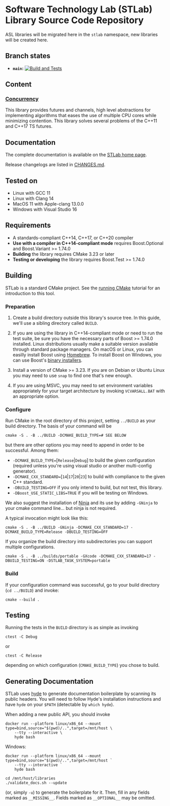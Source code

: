 # Software Technology Lab (STLab) Library Source Code Repository

ASL libraries will be migrated here in the `stlab` namespace, new libraries will be created here.

## Branch states

- **`main`:** [![Build and Tests](https://github.com/stlab/libraries/actions/workflows/stlab.yml/badge.svg)](https://github.com/stlab/libraries/actions/workflows/stlab.yml)

## Content

### [Concurrency](https://www.stlab.cc/libraries/concurrency/)
This library provides futures and channels, high level abstractions for implementing algorithms that eases the use of multiple CPU cores while minimizing contention. This library solves several problems of the C++11 and C++17 TS futures.

## Documentation

The complete documentation is available on the [STLab home page](http://stlab.cc).

Release changelogs are listed in [CHANGES.md](CHANGES.md).

## Tested on

- Linux with GCC 11
- Linux with Clang 14
- MacOS 11 with Apple-clang 13.0.0
- Windows with Visual Studio 16

## Requirements

- A standards-compliant C++14, C++17, or C++20 compiler
- **Use with a compiler in C++14-compliant mode** requires Boost.Optional and Boost.Variant >= 1.74.0
- **Building** the library requires CMake 3.23 or later
- **Testing or developing** the library requires Boost.Test >= 1.74.0

## Building

STLab is a standard CMake project. See the [running CMake](https://cmake.org/runningcmake) tutorial
for an introduction to this tool.

### Preparation

1. Create a build directory outside this library's source tree.  In this guide, we'll use a sibling
   directory called `BUILD`.

2. If you are using the library in C++14-compliant mode or need to run the test suite, be sure you
   have the necessary parts of Boost >= 1.74.0 installed.  Linux distributions usually make a
   suitable version available through standard package managers.  On macOS or Linux, you can easilly
   install Boost using [Homebrew](https://brew.sh/).  To install Boost on Windows, you can use
   Boost's [binary installers](https://sourceforge.net/projects/boost/files/boost-binaries/).

3. Install a version of CMake >= 3.23.  If you are on Debian or Ubuntu Linux you may need to use
   `snap` to find one that's new enough.

4. If you are using MSVC, you may need to set environment variables appropriately for your target
   architecture by invoking `VCVARSALL.BAT` with an appropriate option.

### Configure

Run CMake in the root directory of this project, setting `../BUILD` as your build directory.  The
basis of your command will be

```
cmake -S . -B ../BUILD -DCMAKE_BUILD_TYPE=# SEE BELOW
```

but there are other options you may need to append in order to be successful.  Among them:

* `-DCMAKE_BUILD_TYPE=`[`Release`|`Debug`] to build the given configuration (required unless you're using visual studio or another multi-config generator).
* `-DCMAKE_CXX_STANDARD=`[`14`|`17`|`20`|`23`] to build with compliance to the given C++ standard.
* `-DBUILD_TESTING=OFF` if you only intend to build, but not test, this library.
* `-DBoost_USE_STATIC_LIBS=TRUE` if you will be testing on Windows.

We also suggest the installation of [Ninja](https://ninja-build.org/) and its use by adding
`-GNinja` to your cmake command line… but ninja is not required.

A typical invocation might look like this:

```
cmake -S . -B ../BUILD -GNinja -DCMAKE_CXX_STANDARD=17 -DCMAKE_BUILD_TYPE=Release -DBUILD_TESTING=OFF
```

If you organize the build directory into subdirectories you can support multiple configurations.

```
cmake -S . -B ../builds/portable -GXcode -DCMAKE_CXX_STANDARD=17 -DBUILD_TESTING=ON -DSTLAB_TASK_SYSTEM=portable
```

### Build

If your configuration command was successful, go to your build directory (`cd ../BUILD`) and invoke:

```
cmake --build .
```

## Testing

Running the tests in the `BUILD` directory is as simple as invoking

```
ctest -C Debug
```
or
```
ctest -C Release
```

depending on which configuration (`CMAKE_BUILD_TYPE`) you chose to build.

## Generating Documentation

STLab uses [hyde](https://github.com/adobe/hyde) to generate documentation boilerplate by scanning its public headers. You will need to follow Hyde's installation instructions and have `hyde` on your `$PATH` (detectable by `which hyde`).

When adding a new public API, you should invoke

```
docker run --platform linux/x86_64 --mount type=bind,source="$(pwd)/..",target=/mnt/host \
    --tty --interactive \
    hyde bash
```

Windows:

```
docker run --platform linux/x86_64 --mount type=bind,source="$(pwd)/..",target=/mnt/host `
    --tty --interactive `
    hyde bash
```

```
cd /mnt/host/libraries
./validate_docs.sh --update
```

(or, simply `-u`) to generate the boilerplate for it. Then, fill in any fields marked as `__MISSING__`. Fields marked as `__OPTIONAL__` may be omitted.
